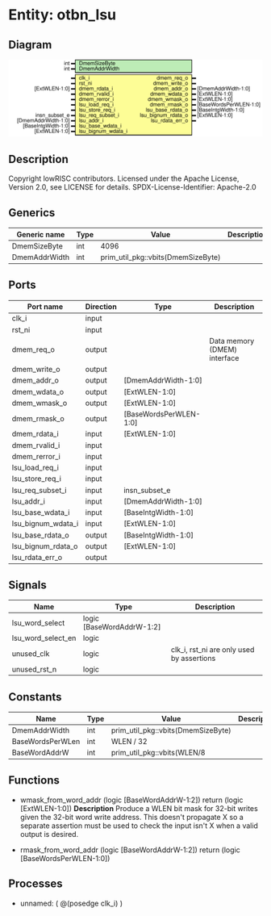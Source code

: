 # Entity: otbn_lsu

## Diagram

![Diagram](otbn_lsu.svg "Diagram")
## Description

Copyright lowRISC contributors.
 Licensed under the Apache License, Version 2.0, see LICENSE for details.
 SPDX-License-Identifier: Apache-2.0
 
## Generics

| Generic name  | Type | Value                              | Description |
| ------------- | ---- | ---------------------------------- | ----------- |
| DmemSizeByte  | int  | 4096                               |             |
| DmemAddrWidth | int  | prim_util_pkg::vbits(DmemSizeByte) |             |
## Ports

| Port name          | Direction | Type                   | Description                  |
| ------------------ | --------- | ---------------------- | ---------------------------- |
| clk_i              | input     |                        |                              |
| rst_ni             | input     |                        |                              |
| dmem_req_o         | output    |                        | Data memory (DMEM) interface |
| dmem_write_o       | output    |                        |                              |
| dmem_addr_o        | output    | [DmemAddrWidth-1:0]    |                              |
| dmem_wdata_o       | output    | [ExtWLEN-1:0]          |                              |
| dmem_wmask_o       | output    | [ExtWLEN-1:0]          |                              |
| dmem_rmask_o       | output    | [BaseWordsPerWLEN-1:0] |                              |
| dmem_rdata_i       | input     | [ExtWLEN-1:0]          |                              |
| dmem_rvalid_i      | input     |                        |                              |
| dmem_rerror_i      | input     |                        |                              |
| lsu_load_req_i     | input     |                        |                              |
| lsu_store_req_i    | input     |                        |                              |
| lsu_req_subset_i   | input     | insn_subset_e          |                              |
| lsu_addr_i         | input     | [DmemAddrWidth-1:0]    |                              |
| lsu_base_wdata_i   | input     | [BaseIntgWidth-1:0]    |                              |
| lsu_bignum_wdata_i | input     | [ExtWLEN-1:0]          |                              |
| lsu_base_rdata_o   | output    | [BaseIntgWidth-1:0]    |                              |
| lsu_bignum_rdata_o | output    | [ExtWLEN-1:0]          |                              |
| lsu_rdata_err_o    | output    |                        |                              |
## Signals

| Name               | Type                      | Description                                |
| ------------------ | ------------------------- | ------------------------------------------ |
| lsu_word_select    | logic [BaseWordAddrW-1:2] |                                            |
| lsu_word_select_en | logic                     |                                            |
| unused_clk         | logic                     | clk_i, rst_ni are only used by assertions  |
| unused_rst_n       | logic                     |                                            |
## Constants

| Name             | Type | Value                              | Description |
| ---------------- | ---- | ---------------------------------- | ----------- |
| DmemAddrWidth    | int  | prim_util_pkg::vbits(DmemSizeByte) |             |
| BaseWordsPerWLen | int  | WLEN / 32                          |             |
| BaseWordAddrW    | int  | prim_util_pkg::vbits(WLEN/8        |             |
## Functions
- wmask_from_word_addr <font id="function_arguments">(logic [BaseWordAddrW-1:2])</font> <font id="function_return">return (logic [ExtWLEN-1:0])</font>
**Description**
Produce a WLEN bit mask for 32-bit writes given the 32-bit word write address. This doesn't
propagate X so a separate assertion must be used to check the input isn't X when a valid output
is desired.

- rmask_from_word_addr <font id="function_arguments">(logic [BaseWordAddrW-1:2])</font> <font id="function_return">return (logic [BaseWordsPerWLEN-1:0])</font>
## Processes
- unnamed: ( @(posedge clk_i) )
